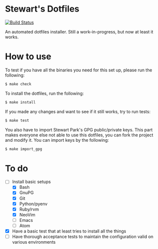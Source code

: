 Stewart's Dotfiles
==================

[![Build Status](https://travis-ci.org/stewartpark/dotfiles.svg?branch=master)](https://travis-ci.org/stewartpark/dotfiles)

An automated dotfiles installer. Still a work-in-progress, but now at least it works.

How to use
==========

To test if you have all the binaries you need for this set up, please run the following:

```bash
$ make check
```

To install the dotfiles, run the following:

```bash
$ make install
```

If you made any changes and want to see if it still works, try to run tests:

```bash
$ make test
```

You also have to import Stewart Park's GPG public/private keys. This part makes everyone else not able to use this dotfiles, you can fork the project and modify it. You can import keys by the following:

```bash
$ make import_gpg
```

To do
=====

- [ ] Install basic setups
    - [x] Bash
    - [x] GnuPG
    - [x] Git
    - [x] Python/pyenv
    - [x] Ruby/rvm
    - [x] NeoVim
    - [ ] Emacs
    - [ ] Atom
- [x] Have a basic test that at least tries to install all the things
- [ ] Have thorough acceptance tests to maintain the configuration valid on various environments
